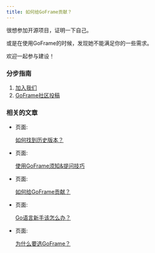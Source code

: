 ```yaml
---
title: 如何给GoFrame贡献？
---
```


很想参加开源项目，证明一下自己。

或是在使用GoFrame的时候，发现她不能满足你的一些需求。

欢迎一起参与建设！

### 分步指南

1. [加入我们](/docs/加入我们)
2. [GoFrame社区投稿](https://goframe.org/pages/viewpage.action?pageId=3673232)

### 相关的文章

- 页面:

  [如何找到历史版本？](/docs/其他资料/文档小助手-向导/如何找到历史版本？)

- 页面:

  [使用GoFrame须知&提问技巧](/docs/其他资料/文档小助手-向导/使用GoFrame须知&提问技巧)

- 页面:

  [如何给GoFrame贡献？](/docs/其他资料/文档小助手-向导/如何给GoFrame贡献？)

- 页面:

  [Go语言新手该怎么办？](/docs/其他资料/文档小助手-向导/Go语言新手该怎么办？)

- 页面:

  [为什么要选GoFrame？](/docs/其他资料/文档小助手-向导/为什么要选GoFrame？)